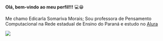 **Olá, bem-vindo ao meu perfil!!!** 💻😁

Me chamo Edicarla Somariva Morais;
Sou professora de Pensamento Computacional na Rede estadual de Ensino do Paraná e estudo no [Alura](https://www.alura.com.br/)

![](https://media1.tenor.com/m/G3lUKznIYBcAAAAC/dance-happy.gif)

